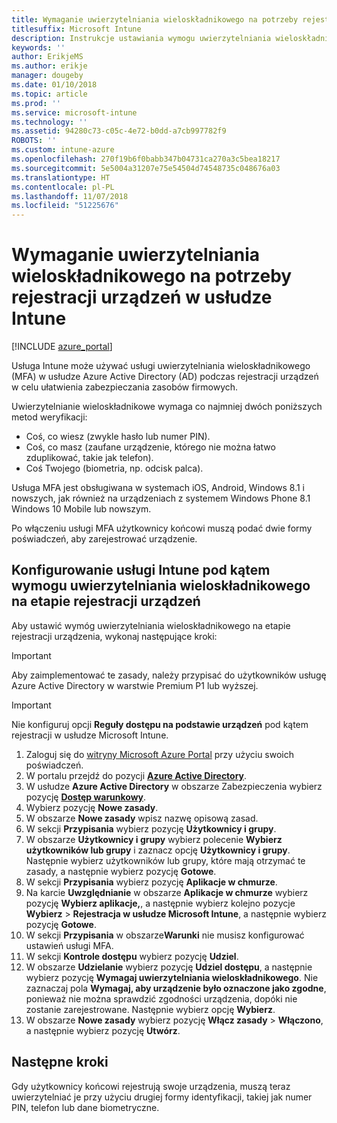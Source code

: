 ```yaml
---
title: Wymaganie uwierzytelniania wieloskładnikowego na potrzeby rejestracji urządzeń w usłudze Intune
titlesuffix: Microsoft Intune
description: Instrukcje ustawiania wymogu uwierzytelniania wieloskładnikowego w usłudze Azure AD do celów rejestracji urządzeń w usłudze Intune.
keywords: ''
author: ErikjeMS
ms.author: erikje
manager: dougeby
ms.date: 01/10/2018
ms.topic: article
ms.prod: ''
ms.service: microsoft-intune
ms.technology: ''
ms.assetid: 94280c73-c05c-4e72-b0dd-a7cb997782f9
ROBOTS: ''
ms.custom: intune-azure
ms.openlocfilehash: 270f19b6f0babb347b04731ca270a3c5bea18217
ms.sourcegitcommit: 5e5004a31207e75e54504d74548735c048676a03
ms.translationtype: HT
ms.contentlocale: pl-PL
ms.lasthandoff: 11/07/2018
ms.locfileid: "51225676"
---
```

# <a name="require-multi-factor-authentication-for-intune-device-enrollments"></a>Wymaganie uwierzytelniania wieloskładnikowego na potrzeby rejestracji urządzeń w usłudze Intune

[!INCLUDE [azure_portal](./includes/azure_portal.md)]

Usługa Intune może używać usługi uwierzytelniania wieloskładnikowego (MFA) w usłudze Azure Active Directory (AD) podczas rejestracji urządzeń w celu ułatwienia zabezpieczania zasobów firmowych.

Uwierzytelnianie wieloskładnikowe wymaga co najmniej dwóch poniższych metod weryfikacji:

- Coś, co wiesz (zwykle hasło lub numer PIN).
- Coś, co masz (zaufane urządzenie, którego nie można łatwo zduplikować, takie jak telefon).
- Coś Twojego (biometria, np. odcisk palca).

Usługa MFA jest obsługiwana w systemach iOS, Android, Windows 8.1 i nowszych, jak również na urządzeniach z systemem Windows Phone 8.1 Windows 10 Mobile lub nowszym.

Po włączeniu usługi MFA użytkownicy końcowi muszą podać dwie formy poświadczeń, aby zarejestrować urządzenie.

## <a name="configure-intune-to-require-multi-factor-authentication-at-device-enrollment"></a>Konfigurowanie usługi Intune pod kątem wymogu uwierzytelniania wieloskładnikowego na etapie rejestracji urządzeń

Aby ustawić wymóg uwierzytelniania wieloskładnikowego na etapie rejestracji urządzenia, wykonaj następujące kroki:

>[!Important]
>Aby zaimplementować te zasady, należy przypisać do użytkowników usługę Azure Active Directory w warstwie Premium P1 lub wyższej.

>[!Important]
>Nie konfiguruj opcji **Reguły dostępu na podstawie urządzeń** pod kątem rejestracji w usłudze Microsoft Intune.

1. Zaloguj się do [witryny Microsoft Azure Portal](https://portal.azure.com) przy użyciu swoich poświadczeń.
2. W portalu przejdź do pozycji **[Azure Active Directory](https://portal.azure.com/#blade/Microsoft_AAD_IAM/ActiveDirectoryMenuBlade/Overview)**.
3. W usłudze **Azure Active Directory** w obszarze Zabezpieczenia wybierz pozycję **[Dostęp warunkowy](https://portal.azure.com/#blade/Microsoft_AAD_IAM/ConditionalAccessBlade/Policies)**.
4. Wybierz pozycję **Nowe zasady**.
5. W obszarze **Nowe zasady** wpisz nazwę opisową zasad.
6. W sekcji **Przypisania** wybierz pozycję **Użytkownicy i grupy**.
7. W obszarze **Użytkownicy i grupy** wybierz polecenie **Wybierz użytkowników lub grupy** i zaznacz opcję **Użytkownicy i grupy**. Następnie wybierz użytkowników lub grupy, które mają otrzymać te zasady, a następnie wybierz pozycję **Gotowe**.
8. W sekcji **Przypisania** wybierz pozycję **Aplikacje w chmurze**.
9. Na karcie **Uwzględnianie** w obszarze **Aplikacje w chmurze** wybierz pozycję **Wybierz aplikacje,**, a następnie wybierz kolejno pozycje **Wybierz** > **Rejestracja w usłudze Microsoft Intune**, a następnie wybierz pozycję **Gotowe**.
10. W sekcji **Przypisania** w obszarze**Warunki** nie musisz konfigurować ustawień usługi MFA.
11. W sekcji **Kontrole dostępu** wybierz pozycję **Udziel**.
12. W obszarze **Udzielanie** wybierz pozycję **Udziel dostępu**, a następnie wybierz pozycję **Wymagaj uwierzytelniania wieloskładnikowego**. Nie zaznaczaj pola **Wymagaj, aby urządzenie było oznaczone jako zgodne**, ponieważ nie można sprawdzić zgodności urządzenia, dopóki nie zostanie zarejestrowane. Następnie wybierz opcję **Wybierz**.
13. W obszarze **Nowe zasady** wybierz pozycję **Włącz zasady** > **Włączono**, a następnie wybierz pozycję **Utwórz**.



## <a name="next-steps"></a>Następne kroki

Gdy użytkownicy końcowi rejestrują swoje urządzenia, muszą teraz uwierzytelniać je przy użyciu drugiej formy identyfikacji, takiej jak numer PIN, telefon lub dane biometryczne.
